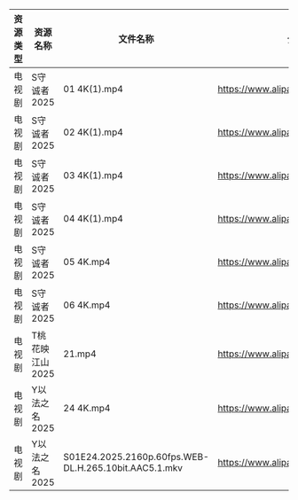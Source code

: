| 资源类型 | 资源名称       | 文件名称                                                  | 分享链接                                 | 更新时间                |
| ---- | ---------- | ----------------------------------------------------- | ------------------------------------ | ------------------- |
| 电视剧  | S守诚者2025   | 01 4K(1).mp4                                          | https://www.alipan.com/s/A6CKQomgMLj | 2025-07-05 00:03:52 |
| 电视剧  | S守诚者2025   | 02 4K(1).mp4                                          | https://www.alipan.com/s/A6CKQomgMLj | 2025-07-05 00:03:51 |
| 电视剧  | S守诚者2025   | 03 4K(1).mp4                                          | https://www.alipan.com/s/A6CKQomgMLj | 2025-07-05 00:03:50 |
| 电视剧  | S守诚者2025   | 04 4K(1).mp4                                          | https://www.alipan.com/s/A6CKQomgMLj | 2025-07-05 00:03:49 |
| 电视剧  | S守诚者2025   | 05 4K.mp4                                             | https://www.alipan.com/s/A6CKQomgMLj | 2025-07-05 00:03:49 |
| 电视剧  | S守诚者2025   | 06 4K.mp4                                             | https://www.alipan.com/s/A6CKQomgMLj | 2025-07-05 00:03:48 |
| 电视剧  | T桃花映江山2025 | 21.mp4                                                | https://www.alipan.com/s/2b6AjmS7RVi | 2025-07-05 00:04:00 |
| 电视剧  | Y以法之名2025  | 24 4K.mp4                                             | https://www.alipan.com/s/pQdH7sxTrRw | 2025-07-05 00:04:05 |
| 电视剧  | Y以法之名2025  | S01E24.2025.2160p.60fps.WEB-DL.H.265.10bit.AAC5.1.mkv | https://www.alipan.com/s/pQdH7sxTrRw | 2025-07-05 00:04:04 |
